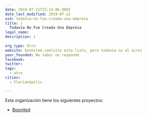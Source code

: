 ```yaml
---
date: 2019-07-21T23:14:06.000Z
date_last_modified: 2019-07-21
uid: todavia-no-fue-creada-una-empresa
title: |
  Todavia No Fue Creada Una Empresa
legal_name: 
description: |
  
org_type: Otro
website: boonited.com(sito esta listo, pero todavia no al aire)
year_founded: No sabe/ no responde
facebook: 
twitter: 
tags:
  - otro
cities: 
  - Florianópolis

---
```


Esta organización tiene los siguientes proyectos:

- [Boonited](/proyectos/boonited)
